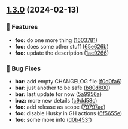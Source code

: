 ## [1.3.0](https://github.com/dbudwin/Testing/compare/v1.2.0...v1.3.0) (2024-02-13)


### 🚀 Features

* **foo:** do one more thing ([1603781](https://github.com/dbudwin/Testing/commit/16037811ed66633affa099cf80ba83c3bd71a7a6))
* **foo:** does some other stuff ([65e626b](https://github.com/dbudwin/Testing/commit/65e626bd5b2fde2c70c182ef80ded07966c30f05))
* **foo:** update the description ([1ae9266](https://github.com/dbudwin/Testing/commit/1ae9266ff77f6e59246e04f6f45484874f85a6c5))


### 🐞 Bug Fixes

* **bar:** add empty CHANGELOG file ([f0d0fa6](https://github.com/dbudwin/Testing/commit/f0d0fa6ad5a7a54de09e9fd6ee6ccc18038e651f))
* **bar:** just another to be safe ([b80d800](https://github.com/dbudwin/Testing/commit/b80d800267f97b7d8c7a4c3a0abe6f21544dcd7d))
* **bar:** last update for now ([5a9956a](https://github.com/dbudwin/Testing/commit/5a9956a162409d98dfe75640a23cce3d21fb169d))
* **baz:** more new details ([c9dd58c](https://github.com/dbudwin/Testing/commit/c9dd58c58597d23881ef9bd92397f7f7645618b2))
* **foo:** add release as scope ([79797ae](https://github.com/dbudwin/Testing/commit/79797ae68a406bd362a26b4f3aa248d8080427b6))
* **foo:** disable Husky in GH actions ([6f5655e](https://github.com/dbudwin/Testing/commit/6f5655e85b80ba2f6ac4b70801d58a23fa8f8f47))
* **foo:** some more info ([d0b453f](https://github.com/dbudwin/Testing/commit/d0b453fa4c163d834e1bafe0c629bda4e747246a))

